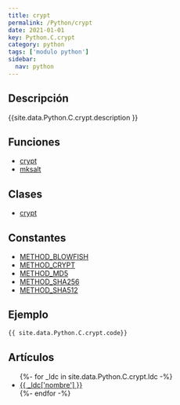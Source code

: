 ```yaml
---
title: crypt
permalink: /Python/crypt
date: 2021-01-01
key: Python.C.crypt
category: python
tags: ['modulo python']
sidebar: 
  nav: python
---
```


## Descripción
{{site.data.Python.C.crypt.description }}

## Funciones
* [crypt](/Python/crypt/crypt/)
* [mksalt](/Python/crypt/mksalt/)

## Clases
* [crypt](/Python/crypt/crypt/)

## Constantes
* [METHOD_BLOWFISH](/Python/crypt/METHOD_BLOWFISH/)
* [METHOD_CRYPT](/Python/crypt/METHOD_CRYPT/)
* [METHOD_MD5](/Python/crypt/METHOD_MD5/)
* [METHOD_SHA256](/Python/crypt/METHOD_SHA256/)
* [METHOD_SHA512](/Python/crypt/METHOD_SHA512/)

## Ejemplo
~~~python
{{ site.data.Python.C.crypt.code}}
~~~

## Artículos
<ul>
{%- for _ldc in site.data.Python.C.crypt.ldc -%}
   <li>
       <a href="{{_ldc['url'] }}">{{ _ldc['nombre'] }}</a>
   </li>
{%- endfor -%}
</ul>
